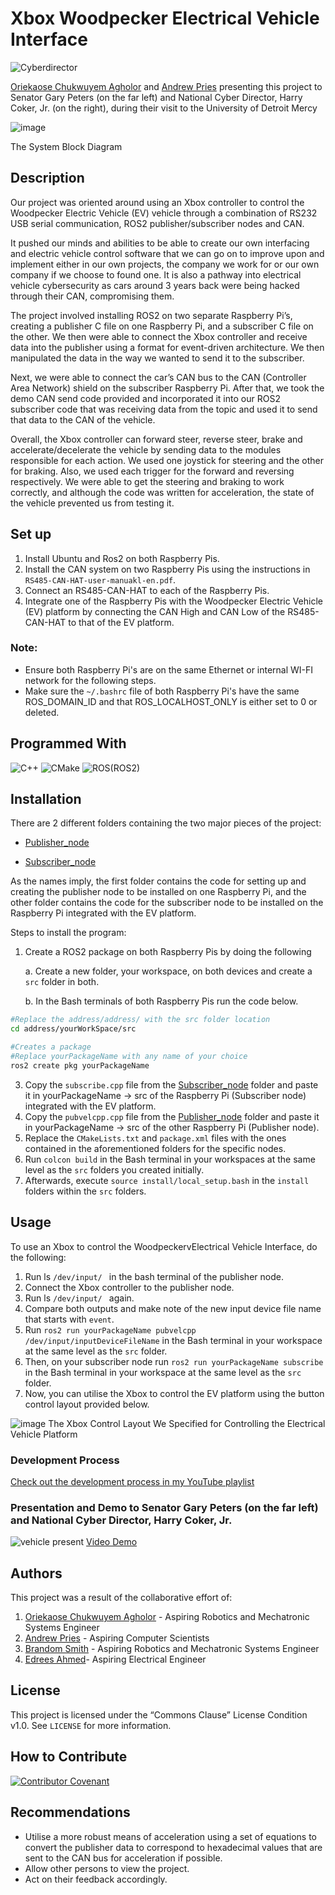 # Xbox Woodpecker Electrical Vehicle Interface </h2>
![Cyberdirector](https://github.com/Osestic/Xbox-Woodpecker-Electrical-Vehicle-Interface/assets/42704298/2618f998-ee56-48d8-8924-cf8c0920eed5)

[Oriekaose Chukwuyem Agholor](https://www.linkedin.com/in/oriekaose-agholor/) and [Andrew Pries](https://www.linkedin.com/in/andrew-pries-08781721b/) presenting this project to Senator Gary Peters (on the far left) and National Cyber Director, Harry Coker, Jr. (on the right), during their visit to the University of Detroit Mercy

![image](https://github.com/Osestic/Xbox-Woodpecker-Electrical-Vehicle-Interface/assets/42704298/af71fddf-a03f-4eec-9f53-9b2c77fc29a9)

The System Block Diagram
## Description
Our project was oriented around using an Xbox controller to control the Woodpecker Electric Vehicle (EV) vehicle through a combination of RS232 USB serial communication, ROS2 publisher/subscriber nodes and CAN. 

It pushed our minds and abilities to be able to create our own interfacing and electric vehicle control software that we can go on to improve upon and implement either in our own projects, the company we work for or our own company if we choose to found one. It is also a pathway into electrical vehicle cybersecurity as cars around 3 years back were being hacked through their CAN, compromising them.

The project involved installing ROS2 on two separate Raspberry Pi’s, creating a publisher C file on one Raspberry Pi, and a subscriber C file on the other.  We then were able to connect the Xbox controller and receive data into the publisher using a format for event-driven architecture. We then manipulated the data in the way we wanted to send it to the subscriber. 

Next, we were able to connect the car’s CAN bus to the CAN (Controller Area Network) shield on the subscriber Raspberry Pi. After that, we took the demo CAN send code provided and incorporated it into our ROS2 subscriber code that was receiving data from the topic and used it to send that data to the CAN of the vehicle. 

Overall, the Xbox controller can forward steer, reverse steer, brake and accelerate/decelerate the vehicle by sending data to the modules responsible for each action. We used one joystick for steering and the other for braking. Also, we used each trigger for the forward and reversing respectively. We were able to get the steering and braking to work correctly, and although the code was written for acceleration, the state of the vehicle prevented us from testing it.


## Set up
1. Install Ubuntu and Ros2 on both Raspberry Pis.
2.	Install the CAN system on two Raspberry Pis using the instructions in ```RS485-CAN-HAT-user-manuakl-en.pdf```.
3.	Connect an RS485-CAN-HAT to each of the Raspberry Pis.
4.	Integrate one of the Raspberry Pis with the Woodpecker Electric Vehicle (EV) platform by connecting the CAN High and CAN Low of the RS485-CAN-HAT to that of the EV platform.

### Note:
  - Ensure both Raspberry Pi's are on the same Ethernet or internal WI-FI network for the following steps.
  - Make sure the ```~/.bashrc``` file of both Raspberry Pi's have the same ROS_DOMAIN_ID and that ROS_LOCALHOST_ONLY is either set to 0 or deleted. 

## Programmed With

![C++](https://img.shields.io/badge/c++-%2300599C.svg?style=for-the-badge&logo=c%2B%2B&logoColor=white)
![CMake](https://img.shields.io/badge/CMake-%23008FBA.svg?style=for-the-badge&logo=cmake&logoColor=white)
![ROS](https://img.shields.io/badge/ros-%230A0FF9.svg?style=for-the-badge&logo=ros&logoColor=white)(ROS2)


## Installation
There are 2 different folders containing the two major pieces of the project:
- [Publisher_node](https://github.com/Osestic/Xbox-Woodpecker-Electrical-Vehicle-Interface/tree/main/Publisher_node)

- [Subscriber_node](https://github.com/Osestic/Xbox-Woodpecker-Electrical-Vehicle-Interface/tree/main/Subscriber_node)


As the names imply, the first folder contains the code for setting up and creating the publisher node to be installed on one Raspberry Pi, and the other folder contains the code for the subscriber node to be installed on the Raspberry Pi integrated with the EV platform. 

Steps to install the program:
1. Create a ROS2 package on both Raspberry Pis by doing the following

   a. Create a new folder, your workspace, on both devices and create a ```src``` folder in both.

   b. In the Bash terminals of both Raspberry Pis run the code below.
```bash
#Replace the address/address/ with the src folder location
cd address/yourWorkSpace/src

#Creates a package
#Replace yourPackageName with any name of your choice
ros2 create pkg yourPackageName
```

3. Copy the ```subscribe.cpp``` file from the [Subscriber_node](https://github.com/Osestic/Xbox-Woodpecker-Electrical-Vehicle-Interface/tree/main/Subscriber_node) folder and paste it in yourPackageName -> src of the Raspberry Pi (Subscriber node) integrated with the EV platform.
4. Copy the ```pubvelcpp.cpp``` file from the [Publisher_node](https://github.com/Osestic/Xbox-Woodpecker-Electrical-Vehicle-Interface/tree/main/Publisher_node) folder and paste it in yourPackageName -> src of the other Raspberry Pi (Publisher node).  
5. Replace the ```CMakeLists.txt``` and ```package.xml``` files with the ones contained in the aforementioned folders for the specific nodes.
6. Run ```colcon build``` in the Bash terminal in your workspaces at the same level as the ```src``` folders you created initially.
7. Afterwards, execute ```source install/local_setup.bash``` in the ```install``` folders within the ```src``` folders.

## Usage
To use an Xbox to control the WoodpeckervElectrical Vehicle Interface, do the following:
1. Run  ls ```/dev/input/ ``` in the bash terminal of the publisher node.
2. Connect the Xbox controller to the publisher node.
3. Run  ls ```/dev/input/ ``` again.
4. Compare both outputs and  make note of the new input device file name that starts with ```event```.
5. Run ```ros2 run yourPackageName pubvelcpp /dev/input/inputDeviceFileName``` in the Bash terminal in your workspace at the same level as the ```src``` folder.
6. Then, on your subscriber node run ```ros2 run yourPackageName subscribe ``` in the Bash terminal in your workspace at the same level as the ```src``` folder.
7. Now, you can utilise the Xbox to control the EV platform using the button control layout provided below.

![image](https://github.com/Osestic/Xbox-Woodpecker-Electrical-Vehicle-Interface/assets/42704298/90b6bb2a-35ac-4027-9f35-61e07d7346bc)
The Xbox Control Layout We Specified for Controlling the Electrical Vehicle Platform</p>

### Development Process
[Check out the development process in my YouTube playlist](https://www.youtube.com/playlist?list=PL0DIBq2mP_CGUCG4vjxHVTH7tr-DX0TGv)


### Presentation and Demo to Senator Gary Peters (on the far left) and National Cyber Director, Harry Coker, Jr. 
![vehicle present](https://github.com/Osestic/Xbox-Woodpecker-Electrical-Vehicle-Interface/assets/42704298/d906fbe6-7b2e-4556-9d71-ab96f1bfa41f)
[Video Demo](https://youtu.be/h61ZqsItLts?si=CaRQgDzqr-zjd_1M) 

 
## Authors
This project was a result of the collaborative effort of:
1. [Oriekaose Chukwuyem Agholor](https://www.linkedin.com/in/oriekaose-agholor/) - Aspiring Robotics and Mechatronic Systems Engineer 
2. [Andrew Pries](https://www.linkedin.com/in/andrew-pries-08781721b/) - Aspiring Computer Scientists
3. [Brandom Smith](https://www.linkedin.com/in/brandon-smith4/) - Aspiring Robotics and Mechatronic Systems Engineer
4. [Edrees Ahmed](https://www.linkedin.com/in/edrees-ahmed-1a2186168/)- Aspiring Electrical Engineer

## License
This project is licensed under the “Commons Clause” License Condition v1.0. See ```LICENSE``` for more information.


## How to Contribute
[![Contributor Covenant](https://img.shields.io/badge/Contributor%20Covenant-2.1-4baaaa.svg)](code_of_conduct.md)


## Recommendations
- Utilise a more robust means of acceleration using a set of equations to convert the publisher data to correspond to hexadecimal values that are sent to the CAN bus for acceleration if possible.
- Allow other persons to view the project.
- Act on their feedback accordingly.

